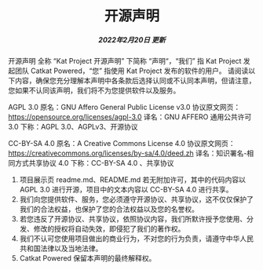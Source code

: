 <h1 align="center">开源声明</h1>
<h5 align="center">2022年2月20日 更新</h5>

开源声明 全称 “Kat Project 开源声明” 下简称 “声明“，“我们” 指 Kat Project 发起团队 Catkat Powered，“您” 指使用 Kat Project 发布的软件的用户。
请阅读以下内容，确保您充分理解本声明中各条款后选择认同或不认同本声明，但请注意，您如果不认同该声明，我们将不为您提供软件以及服务。

AGPL 3.0
原名：GNU Affero General Public License v3.0
协议原文网页：https://opensource.org/licenses/agpl-3.0
译名：GNU AFFERO 通用公共许可 3.0
下称：AGPL 3.0、AGPLv3、开源协议

CC-BY-SA 4.0
原名：A Creative Commons License 4.0
协议原文网页：https://creativecommons.org/licenses/by-sa/4.0/deed.zh
译名：知识署名-相同方式共享协议 4.0
下称：CC-BY-SA 4.0 、共享协议

1. 项目展示页 readme.md、README.md 若无附加许可，其中的代码内容以 AGPL 3.0 进行开源，项目中的文本内容以 CC-BY-SA 4.0 进行共享。
2. 我们向您提供软件、服务，您必须遵守开源协议、共享协议，这不仅仅保护了我们的合法权益，也保护了您的合法权益以及您的名誉权。
3. 若您违反了开源协议、共享协议，依照协议内容，我们所默许授予您使用、分发、修改的授权将自动失效，即侵犯了我们的著作权。
4. 我们不认可您使用项目做出的商业行为，不对您的行为负责，请遵守中华人民共和国法律以及当地法律。
5. Catkat Powered 保留本声明的最终解释权。
